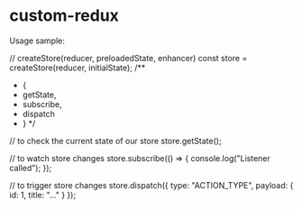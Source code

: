 # custom-redux

Usage sample:

// createStore(reducer, preloadedState, enhancer)
const store = createStore(reducer, initialState);
/**
 * {
 *  getState,
 *  subscribe,
 *  dispatch
 * }
 */

// to check the current state of our store
store.getState();

// to watch store changes
store.subscribe(() => {
  console.log("Listener called");
});

// to trigger store changes
store.dispatch({
  type: "ACTION_TYPE",
  payload: {
    id: 1,
    title: "..."
  }
});
